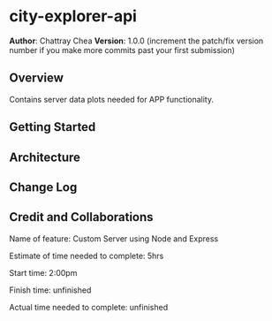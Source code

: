 # city-explorer-api

**Author**: Chattray Chea
**Version**: 1.0.0 (increment the patch/fix version number if you make more commits past your first submission)

## Overview

Contains server data plots needed for APP functionality.

## Getting Started
<!-- What are the steps that a user must take in order to build this app on their own machine and get it running? -->

## Architecture
<!-- Provide a detailed description of the application design. What technologies (languages, libraries, etc) you're using, and any other relevant design information. -->

## Change Log
<!-- Use this area to document the iterative changes made to your application as each feature is successfully implemented. Use time stamps. Here's an example:

01-01-2001 4:59pm - Application now has a fully-functional express server, with a GET route for the location resource. -->

## Credit and Collaborations
<!-- Give credit (and a link) to other people or resources that helped you build this application. -->

Name of feature: Custom Server using Node and Express

Estimate of time needed to complete: 5hrs

Start time: 2:00pm

Finish time: unfinished

Actual time needed to complete: unfinished
